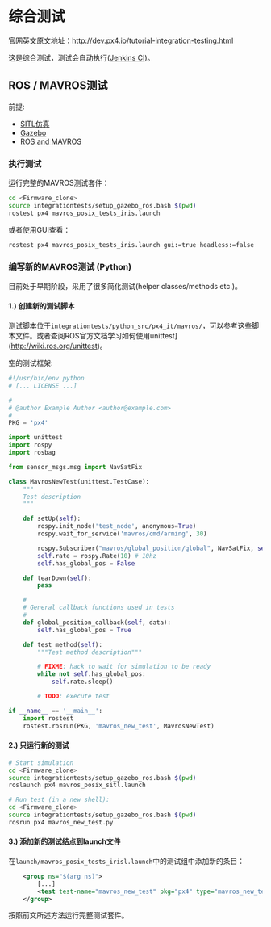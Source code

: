 # 综合测试

官网英文原文地址：http://dev.px4.io/tutorial-integration-testing.html

这是综合测试，测试会自动执行([Jenkins CI](advanced-jenkins-ci.md))。

## ROS / MAVROS测试

前提:

- [SITL仿真](simulation-sitl.md)
- [Gazebo](simulation-gazebo.md)
- [ROS and MAVROS](simulation-ros-interface.md)

### 执行测试

运行完整的MAVROS测试套件：

```sh
cd <Firmware_clone>
source integrationtests/setup_gazebo_ros.bash $(pwd)
rostest px4 mavros_posix_tests_iris.launch
```

或者使用GUI查看：

```sh
rostest px4 mavros_posix_tests_iris.launch gui:=true headless:=false
```

### 编写新的MAVROS测试 (Python)

<aside class="note">
目前处于早期阶段，采用了很多简化测试(helper classes/methods etc.)。
</aside>

#### 1.) 创建新的测试脚本

测试脚本位于`integrationtests/python_src/px4_it/mavros/`，可以参考这些脚本文件。或者查阅ROS官方文档学习如何使用unittest](http://wiki.ros.org/unittest)。

空的测试框架:

```python
#!/usr/bin/env python
# [... LICENSE ...]

#
# @author Example Author <author@example.com>
#
PKG = 'px4'

import unittest
import rospy
import rosbag

from sensor_msgs.msg import NavSatFix

class MavrosNewTest(unittest.TestCase):
    """
    Test description
    """

    def setUp(self):
        rospy.init_node('test_node', anonymous=True)
        rospy.wait_for_service('mavros/cmd/arming', 30)

        rospy.Subscriber("mavros/global_position/global", NavSatFix, self.global_position_callback)
        self.rate = rospy.Rate(10) # 10hz
        self.has_global_pos = False

    def tearDown(self):
        pass

    #
    # General callback functions used in tests
    #
    def global_position_callback(self, data):
        self.has_global_pos = True

    def test_method(self):
        """Test method description"""

        # FIXME: hack to wait for simulation to be ready
        while not self.has_global_pos:
            self.rate.sleep()

        # TODO: execute test

if __name__ == '__main__':
    import rostest
    rostest.rosrun(PKG, 'mavros_new_test', MavrosNewTest)
```

#### 2.) 只运行新的测试

```sh
# Start simulation
cd <Firmware_clone>
source integrationtests/setup_gazebo_ros.bash $(pwd)
roslaunch px4 mavros_posix_sitl.launch

# Run test (in a new shell):
cd <Firmware_clone>
source integrationtests/setup_gazebo_ros.bash $(pwd)
rosrun px4 mavros_new_test.py
```

#### 3.) 添加新的测试结点到launch文件

在`launch/mavros_posix_tests_irisl.launch`中的测试组中添加新的条目：

```xml
	<group ns="$(arg ns)">
		[...]
        <test test-name="mavros_new_test" pkg="px4" type="mavros_new_test.py" />
    </group>
```

按照前文所述方法运行完整测试套件。

